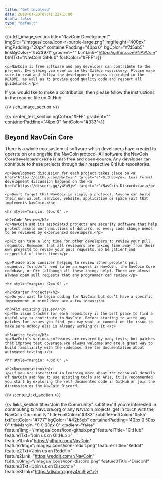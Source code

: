 ```yaml
---
title: "Get Involved"
date: 2018-03-20T07:41:22+13:00
draft: false
type: "default"
---
```


{{< left_image_section
    title="NavCoin Development"
    imgSrc="/images/icons/icon-n-purple-large.png"
    imgHeight="400px"
    imgPadding="20px"
    containerPadding="40px 0"
    bgColor="#7d5ab5"
    linkBgColor="#523971"
    gradient=""
    btn1Link="https://github.com/NAVCoin"
    btn1Txt="NavCoin GitHub"
    fontColor="#FFF">}}

    <p>NavCoin is free software and any developer can contribute to the project. Everything you need is in the GitHub repository. Please make sure to read and follow the development process described in the README, as well as to provide good quality code and respect all guidelines.</p>

<p> If you would like to make a contribution, then please follow the instructions in the readme file on GitHub.</p>
{{< /left_image_section >}}

{{< center_text_section
    bgColor="#FFF"
    gradient=""
    containerPadding="40px 0"
    fontColor="#333">}}
    <h2>Beyond NavCoin Core</h2>
    <p>There is a whole eco-system of software which developers have created to operate on or alongside the NavCoin protocol. All software the NavCoin Core developers create is also free and open-source. Any developer can contribute to these projects through their respective GitHub repositories.</p>

    <p>Development discussion for each project takes place on <a href="https://github.com/NavCoin" target="e">GitHub</a>. Less formal development discussion happens on the <a href="https://discord.gg/y4Vu9jw" target="e">NavCoin Discord</a>.</p>

    <p>Don’t forget that NavCoin is simply a protocol. Anyone can build their own wallet, service, website, application or space suit that implements NavCoin.</p>

    <hr style="margin: 40px 0" />

    <h2>Code Review</h2>
    <p>NavCoin and its associated projects are security software that help protect assets worth millions of dollars, so every code change needs to be reviewed by experienced developers.</p>

    <p>It can take a long time for other developers to review your pull requests. Remember that all reviewers are taking time away from their own projects to review your pull requests, so be patient and respectful of their time.</p>

    <p>Please also consider helping to review other people’s pull requests. You don’t need to be an expert in NavCoin, the NavCoin Core codebase, or C++ (although all these things help). There are almost always open pull requests that any programmer can review.</p>

    <hr style="margin: 40px 0" />

    <h2>Starter Projects</h2>
    <p>Do you want to begin coding for NavCoin but don’t have a specific improvement in mind? Here are a few ideas:</p>

    <h3>Fix existing issues</h3>
    <p>The issue tracker for each repository is the best place to find a useful way to contribute to NavCoin. Before starting to write any patches for issues you find, you may want to comment on the issue to make sure nobody else is already working on it.</p>

    <h3>Write tests</h3>
    <p>NavCoin’s various softwares are covered by many tests, but patches that improve test coverage are always welcome and are a great way to build familiarity with the codebase. See the documentation about automated testing.</p>

    <hr style="margin: 40px 0" />

    <h2>Documentation</h2>
    <p>If you are interested in learning more about the technical details of NavCoin and how to use existing tools and APIs, it is recommended you start by exploring the self documented code in GitHub or join the discussion on the NavCoin Discord.

{{< /center_text_section >}}

{{< links_section
    title="Join the Community"
    subtitle="If you’re interested in contributing to NavCore.org or any NavCoin projects, get in touch with the NavCoin Community."
    titleFontColor="#333"
    subtitleFontColor="#555"
    txtFontColor="#777"
    bgColor="#42b6eb"
    containerPadding="40px 0 60px 0"
    titleMargin="0 0 20px 0"
    gradient="false"
    feature1Img="/images/icons/icon-github.png"
    feature1Title="GitHub"
    feature1Txt="Join us on GitHub »"
    feature1Link="https://github.com/NavCoin"
    feature2Img="/images/icons/icon-reddit.png"
    feature2Title="Reddit"
    feature2Txt="Join us on Reddit »"
    feature2Link="https://reddit.com/r/NavCoin"
    feature3Img="/images/icons/icon-discord.png"
    feature3Title="Discord"
    feature3Txt="Join us on Discord »"
    feature3Link="https://discord.gg/y4Vu9jw">}}
